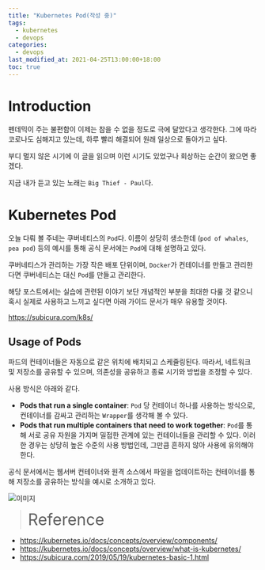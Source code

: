 ```yaml
---
title: "Kubernetes Pod(작성 중)"
tags:
  - kubernetes
  - devops
categories:
  - devops
last_modified_at: 2021-04-25T13:00:00+18:00
toc: true
---
```


# Introduction

펜데믹이 주는 불편함이 이제는 참을 수 없을 정도로 극에 달았다고 생각한다. 그에 따라 코로나도 심해지고 있는데, 하루 빨리 해결되어 원래 일상으로 돌아가고 싶다.

부디 멀지 않은 시기에 이 글을 읽으며 이런 시기도 있었구나 회상하는 순간이 왔으면 좋겠다.

지금 내가 듣고 있는 노래는 `Big Thief - Paul`다.

# Kubernetes Pod

오늘 다뤄 볼 주네는 쿠버네티스의 `Pod`다. 이름이 상당히 생소한데 (`pod of whales`, `pea pod`) 등의 예시를 통해 공식 문서에는 `Pod`에 대해 설명하고 있다.

쿠버네티스가 관리하는 가장 작은 배포 단위이며, `Docker`가 컨테이너를 만들고 관리한다면 쿠버네티스는 대신 `Pod`를 만들고 관리한다.

해당 포스트에서는 실습에 관련된 이야기 보단 개념적인 부분을 최대한 다룰 것 같으니 혹시 실제로 사용하고 느끼고 싶다면 아래 가이드 문서가 매우 유용할 것이다.

https://subicura.com/k8s/

## Usage of Pods

파드의 컨테이너들은 자동으로 같은 위치에 배치되고 스케쥴링된다. 따라서, 네트워크 및 저장소를 공유할 수 있으며, 의존성을 공유하고 종료 시기와 방법을 조정할 수 있다.

사용 방식은 아래와 같다.

- **Pods that run a single container**: `Pod` 당 컨테이너 하나를 사용하는 방식으로, 컨테이너를 감싸고 관리하는 `Wrapper`를 생각해 볼 수 있다.
- **Pods that run multiple containers that need to work together**: `Pod`를 통해 서로 공유 자원을 가지며 밀접한 관계에 있는 컨테이너들을 관리할 수 있다.
이러한 경우는 상당히 높은 수준의 사용 방법인데, 그만큼 흔하지 않아 사용에 유의해야한다.

공식 문서에서는 웹서버 컨테이너와 원격 소스에서 파일을 업데이트하는 컨테이너를 통해 저장소를 공유하는 방식을 예시로 소개하고 있다.

![이미지](/images/assets/pod.svg)










><font size="6">Reference</font>
- https://kubernetes.io/docs/concepts/overview/components/
- https://kubernetes.io/docs/concepts/overview/what-is-kubernetes/
- https://subicura.com/2019/05/19/kubernetes-basic-1.html
